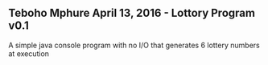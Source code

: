 Teboho Mphure April 13, 2016 - Lottory Program v0.1
------------------------------------------------------------------------
A simple java console program with no I/O that generates 6 lottery numbers at execution
